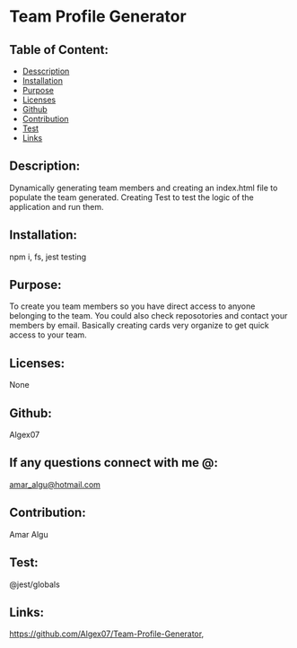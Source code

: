 # Team Profile Generator
 

   

  ## Table of Content:
  * [Desscription](#description)
  * [Installation](#installation)
  * [Purpose](#purpose)
  * [Licenses](#licenses)
  * [Github](#github)
  * [Contribution](#contribution)
  * [Test](#test)
  * [Links](#links)

  ## Description:
  Dynamically generating team members and creating an index.html file to populate the team generated. Creating Test to test the logic of the application and run them.
 
  ## Installation:
  npm i, fs, jest testing

  ## Purpose:
  To create you team members so you have direct access to anyone belonging to the team. You could also check reposotories and contact your members by email. Basically creating cards very organize to get quick access to your team.

  ## Licenses:
  None

  ## Github:
  Algex07

  ## If any questions connect with me @:
  amar_algu@hotmail.com

  ## Contribution:
  Amar Algu

  ## Test:
  @jest/globals

  ## Links:
  https://github.com/Algex07/Team-Profile-Generator,
  